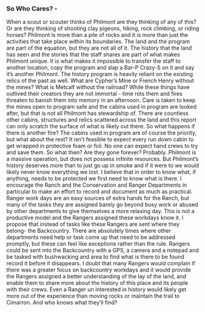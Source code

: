 ### So Who Cares?  - 
When a scout or scouter thinks of Philmont are they thinking of any of this? Or are they thinking of shooting clay pigeons, hiking, rock climbing, or riding horses? Philmont is more than a pile of rocks and it is more than just the activities that take place within its boundaries. The land and the program are part of the equation, but they are not all of it. The history that the land has seen and the stories that the staff shares are part of what makes Philmont unique. It is what makes it impossible to transfer the staff to another location, copy the program and slap a Bar-P Crazy-S on it and say it’s another Philmont. The history program is heavily reliant on the existing relics of the past as well. What are Cypher’s Mine or French Henry without the mines? What is Metcalf without the railroad? While these things have outlived their creators they are not immortal - time rots them and fires threaten to banish them into memory in an afternoon. Care is taken to keep the mines open to program safe and the cabins used in program are looked after, but that is not all Philmont has stewardship of. There are countless other cabins, structures and relics scattered across the land and this report can only scratch the surface of what is likely out there. So what happens if there is another fire? The cabins used in program are of course the priority, but what about the rest? It isn’t feasible to expect every run down cabin to get wrapped in protective foam or foil. No one can expect hand crews to try and save them. So what then? Are they gone forever? Probably. Philmont is a massive operation, but does not possess infinite resources. But Philmont’s history deserves more than to just go up in smoke and if it were to we would likely never know everything we lost. I believe that in order to know what, if anything, needs to be protected we first need to know what is there. I encourage the Ranch and the Conservation and Ranger Departments in particular to make an effort to record and document as much as practical. Ranger work days are an easy sources of extra hands for the Ranch, but many of the tasks they are assigned barely go beyond busy work or abused by other departments to give themselves a more relaxing day. This is not a productive model and the Rangers assigned these workdays know it. I propose that instead of tasks like these Rangers are sent where they belong- the Backcountry. There are absolutely times where other departments need help or task come up that need to be addressed promptly, but these can feel like exceptions rather than the rule. Rangers could be sent into the Backcountry with a GPS, a camera and a notepad and be tasked with bushwacking and area to find what is there to be found record it before it disappears. I doubt that many Rangers would complain if there was a greater focus on backcountry workdays and it would provide the Rangers assigned a better understanding of the lay of the land, and enable them to share more about the history of this place and its people with their crews. Even a Ranger un interested in history would likely get more out of the experience than moving rocks or maintain the trail to Cimarron. And who knows what they’ll find?
